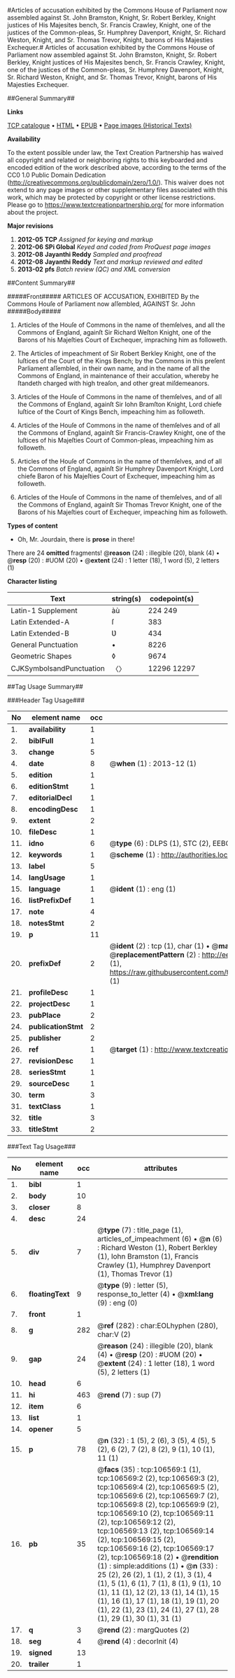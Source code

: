 #Articles of accusation exhibited by the Commons House of Parliament now assembled against St. John Bramston, Knight, Sr. Robert Berkley, Knight justices of His Majesites bench, Sr. Francis Crawley, Knight, one of the justices of the Common-pleas, Sr. Humphrey Davenport, Knight, Sr. Richard Weston, Knight, and Sr. Thomas Trevor, Knight, barons of His Majesties Exchequer.#
Articles of accusation exhibited by the Commons House of Parliament now assembled against St. John Bramston, Knight, Sr. Robert Berkley, Knight justices of His Majesites bench, Sr. Francis Crawley, Knight, one of the justices of the Common-pleas, Sr. Humphrey Davenport, Knight, Sr. Richard Weston, Knight, and Sr. Thomas Trevor, Knight, barons of His Majesties Exchequer.

##General Summary##

**Links**

[TCP catalogue](http://www.ota.ox.ac.uk/tcp/)  • 
[HTML](http://tei.it.ox.ac.uk/tcp/Texts-HTML/free/A25/A25924.html)  • 
[EPUB](http://tei.it.ox.ac.uk/tcp/Texts-EPUB/free/A25/A25924.epub) • 
[Page images (Historical Texts)](https://historicaltexts.jisc.ac.uk/eebo-17755755e)

**Availability**

To the extent possible under law, the Text Creation Partnership has waived all copyright and related or neighboring rights to this keyboarded and encoded edition of the work described above, according to the terms of the CC0 1.0 Public Domain Dedication (http://creativecommons.org/publicdomain/zero/1.0/). This waiver does not extend to any page images or other supplementary files associated with this work, which may be protected by copyright or other license restrictions. Please go to https://www.textcreationpartnership.org/ for more information about the project.

**Major revisions**

1. __2012-05__ __TCP__ *Assigned for keying and markup*
1. __2012-06__ __SPi Global__ *Keyed and coded from ProQuest page images*
1. __2012-08__ __Jayanthi Reddy__ *Sampled and proofread*
1. __2012-08__ __Jayanthi Reddy__ *Text and markup reviewed and edited*
1. __2013-02__ __pfs__ *Batch review (QC) and XML conversion*

##Content Summary##

#####Front#####
ARTICLES OF ACCUSATION, EXHIBITED By the Commons Houſe of Parliament now aſſembled, AGAINST
Sr. John
#####Body#####

1. Articles of the Houſe of Commons in the name of themſelves, and all the Commons of England, againſt Sir Richard Weſton Knight, one of the Barons of his Majeſties Court of Exchequer, impraching him as followeth.

1. The Articles of impeachment of Sir Robert Berkley Knight, one of the Iuſtices of the Court of the Kings Bench; by the Commons in this preſent Parliament aſſembled, in their own name, and in the name of all the Commons of England, in maintenance of their accuſation, whereby he ſtandeth charged with high treaſon, and other great miſdemeanors.

1. Articles of the Houſe of Commons in the name of themſelves, and of all the Commons of England, againſt Sir Iohn Bramſton Knight, Lord chiefe Iuſtice of the Court of Kings Bench, impeaching him as followeth.

1. Articles of the Houſe of Commons in the name of themſelves and of all the Commons of England, againſt Sir Francis-Crawley Knight, one of the Iuſtices of his Majeſties Court of Common-pleas, impeaching him as followeth.

1. Articles of the Houſe of Commons in the name of themſelves, and of all the Commons of England, againſt Sir Humphrey Davenport Knight, Lord chiefe Baron of his Majeſties Court of Exchequer, impeaching him as followeth.

1. Articles of the Houſe of Commons in the name of themſelves, and of all the Commons of England, againſt Sir Thomas Trevor Knight, one of the Barons of his Majeſties court of Exchequer, impeaching him as followeth.

**Types of content**

  * Oh, Mr. Jourdain, there is **prose** in there!

There are 24 **omitted** fragments! 
 @__reason__ (24) : illegible (20), blank (4)  •  @__resp__ (20) : #UOM (20)  •  @__extent__ (24) : 1 letter (18), 1 word (5), 2 letters (1)

**Character listing**


|Text|string(s)|codepoint(s)|
|---|---|---|
|Latin-1 Supplement|àù|224 249|
|Latin Extended-A|ſ|383|
|Latin Extended-B|Ʋ|434|
|General Punctuation|•|8226|
|Geometric Shapes|◊|9674|
|CJKSymbolsandPunctuation|〈〉|12296 12297|

##Tag Usage Summary##

###Header Tag Usage###

|No|element name|occ|attributes|
|---|---|---|---|
|1.|__availability__|1||
|2.|__biblFull__|1||
|3.|__change__|5||
|4.|__date__|8| @__when__ (1) : 2013-12 (1)|
|5.|__edition__|1||
|6.|__editionStmt__|1||
|7.|__editorialDecl__|1||
|8.|__encodingDesc__|1||
|9.|__extent__|2||
|10.|__fileDesc__|1||
|11.|__idno__|6| @__type__ (6) : DLPS (1), STC (2), EEBO-CITATION (1), OCLC (1), VID (1)|
|12.|__keywords__|1| @__scheme__ (1) : http://authorities.loc.gov/ (1)|
|13.|__label__|5||
|14.|__langUsage__|1||
|15.|__language__|1| @__ident__ (1) : eng (1)|
|16.|__listPrefixDef__|1||
|17.|__note__|4||
|18.|__notesStmt__|2||
|19.|__p__|11||
|20.|__prefixDef__|2| @__ident__ (2) : tcp (1), char (1)  •  @__matchPattern__ (2) : ([0-9\-]+):([0-9IVX]+) (1), (.+) (1)  •  @__replacementPattern__ (2) : http://eebo.chadwyck.com/downloadtiff?vid=$1&page=$2 (1), https://raw.githubusercontent.com/textcreationpartnership/Texts/master/tcpchars.xml#$1 (1)|
|21.|__profileDesc__|1||
|22.|__projectDesc__|1||
|23.|__pubPlace__|2||
|24.|__publicationStmt__|2||
|25.|__publisher__|2||
|26.|__ref__|1| @__target__ (1) : http://www.textcreationpartnership.org/docs/. (1)|
|27.|__revisionDesc__|1||
|28.|__seriesStmt__|1||
|29.|__sourceDesc__|1||
|30.|__term__|3||
|31.|__textClass__|1||
|32.|__title__|3||
|33.|__titleStmt__|2||


###Text Tag Usage###

|No|element name|occ|attributes|
|---|---|---|---|
|1.|__bibl__|1||
|2.|__body__|10||
|3.|__closer__|8||
|4.|__desc__|24||
|5.|__div__|7| @__type__ (7) : title_page (1), articles_of_impeachment (6)  •  @__n__ (6) : Richard Weston (1), Robert Berkley (1), Iohn Bramston (1), Francis Crawley (1), Humphrey Davenport (1), Thomas Trevor (1)|
|6.|__floatingText__|9| @__type__ (9) : letter (5), response_to_letter (4)  •  @__xml:lang__ (9) : eng (0)|
|7.|__front__|1||
|8.|__g__|282| @__ref__ (282) : char:EOLhyphen (280), char:V (2)|
|9.|__gap__|24| @__reason__ (24) : illegible (20), blank (4)  •  @__resp__ (20) : #UOM (20)  •  @__extent__ (24) : 1 letter (18), 1 word (5), 2 letters (1)|
|10.|__head__|6||
|11.|__hi__|463| @__rend__ (7) : sup (7)|
|12.|__item__|6||
|13.|__list__|1||
|14.|__opener__|5||
|15.|__p__|78| @__n__ (32) : 1 (5), 2 (6), 3 (5), 4 (5), 5 (2), 6 (2), 7 (2), 8 (2), 9 (1), 10 (1), 11 (1)|
|16.|__pb__|35| @__facs__ (35) : tcp:106569:1 (1), tcp:106569:2 (2), tcp:106569:3 (2), tcp:106569:4 (2), tcp:106569:5 (2), tcp:106569:6 (2), tcp:106569:7 (2), tcp:106569:8 (2), tcp:106569:9 (2), tcp:106569:10 (2), tcp:106569:11 (2), tcp:106569:12 (2), tcp:106569:13 (2), tcp:106569:14 (2), tcp:106569:15 (2), tcp:106569:16 (2), tcp:106569:17 (2), tcp:106569:18 (2)  •  @__rendition__ (1) : simple:additions (1)  •  @__n__ (33) : 25 (2), 26 (2), 1 (1), 2 (1), 3 (1), 4 (1), 5 (1), 6 (1), 7 (1), 8 (1), 9 (1), 10 (1), 11 (1), 12 (2), 13 (1), 14 (1), 15 (1), 16 (1), 17 (1), 18 (1), 19 (1), 20 (1), 22 (1), 23 (1), 24 (1), 27 (1), 28 (1), 29 (1), 30 (1), 31 (1)|
|17.|__q__|3| @__rend__ (2) : margQuotes (2)|
|18.|__seg__|4| @__rend__ (4) : decorInit (4)|
|19.|__signed__|13||
|20.|__trailer__|1||
